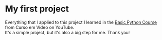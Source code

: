 # My first project
Everything that I applied to this project I learned in the [Basic Python Course](https://www.youtube.com/playlist?list=PLvE-ZAFRgX8hnECDn1v9HNTI71veL3oW0) from Curso em Vídeo on YouTube.<br />
It's a simple project, but it's also a big step for me. Thank you!
